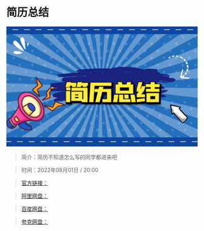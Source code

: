 # 简历总结

![img](../../assets/fadf29265bc646efaa55181ffd565d7d.png)

> 简介：简历不知道怎么写的同学都进来吧

> 时间：2022年08月01日 / 20:00

> [官方链接：]()

> [阿里网盘：]()

> [百度网盘：]()

> [夸克网盘：]()
